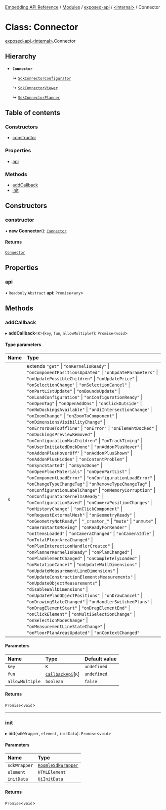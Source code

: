 [Embedding API Reference](../README.md) / [Modules](../modules/README.md) / [exposed-api](../modules/exposed_api.md) / [\<internal\>](../modules/exposed_api._internal_.md) / Connector

# Class: Connector

[exposed-api](../modules/exposed_api.md).[\<internal\>](../modules/exposed_api._internal_.md).Connector

## Hierarchy

- **`Connector`**

  ↳ [`SdkConnectorConfigurator`](exposed_api._internal_.SdkConnectorConfigurator.md)

  ↳ [`SdkConnectorViewer`](exposed_api._internal_.SdkConnectorViewer.md)

  ↳ [`SdkConnectorPlanner`](exposed_api._internal_.SdkConnectorPlanner.md)

## Table of contents

### Constructors

- [constructor](exposed_api._internal_.Connector.md#constructor)

### Properties

- [api](exposed_api._internal_.Connector.md#api)

### Methods

- [addCallback](exposed_api._internal_.Connector.md#addcallback)
- [init](exposed_api._internal_.Connector.md#init)

## Constructors

### constructor

• **new Connector**(): [`Connector`](exposed_api._internal_.Connector.md)

#### Returns

[`Connector`](exposed_api._internal_.Connector.md)

## Properties

### api

• `Readonly` `Abstract` **api**: `Promise`\<`any`\>

## Methods

### addCallback

▸ **addCallback**\<`K`\>(`key`, `fun`, `allowMultiple?`): `Promise`\<`void`\>

#### Type parameters

| Name | Type |
| :------ | :------ |
| `K` | extends ``"get"`` \| ``"onKernelIsReady"`` \| ``"onComponentPositionsUpdated"`` \| ``"onUpdateParameters"`` \| ``"onUpdatePossibleChildren"`` \| ``"onUpdatePrice"`` \| ``"onSelectionChange"`` \| ``"onSelectionCancel"`` \| ``"onPartListUpdate"`` \| ``"onBoundsUpdate"`` \| ``"onLoadConfiguration"`` \| ``"onConfigurationReady"`` \| ``"onOpenTag"`` \| ``"onOpenAddOns"`` \| ``"onClickOutside"`` \| ``"onNoDockingsAvailable"`` \| ``"onUiIntersectionChange"`` \| ``"onZoomChange"`` \| ``"onZoomToComponent"`` \| ``"onDimensionsVisibilityChange"`` \| ``"onErrorDueToOffline"`` \| ``"onError"`` \| ``"onElementDocked"`` \| ``"onDockingsPreviewRemoved"`` \| ``"onConfigurationHasChildren"`` \| ``"onTrackTiming"`` \| ``"onUserInitiatedDockDone"`` \| ``"onAddonPlusHover"`` \| ``"onAddonPlusHoverOff"`` \| ``"onAddonPlusShown"`` \| ``"onAddonPlusHidden"`` \| ``"onContentProblem"`` \| ``"onSyncStarted"`` \| ``"onSyncDone"`` \| ``"onOpenFloorMaterials"`` \| ``"onOpenPartList"`` \| ``"onComponentLoadError"`` \| ``"onConfigurationLoadError"`` \| ``"onChangeTypeChangeTag"`` \| ``"onRemoveTypeChangeTag"`` \| ``"onConfigurationLabelChange"`` \| ``"onMemoryCorruption"`` \| ``"onConfiguratorKernelIsReady"`` \| ``"onConfigurationSaved"`` \| ``"onCameraPositionChanges"`` \| ``"onHistoryChange"`` \| ``"onClickComponent"`` \| ``"onRequestExternalMesh"`` \| ``"onGeometryReady"`` \| ``"onGeometryNotReady"`` \| ``"_creator_"`` \| ``"mute"`` \| ``"unmute"`` \| ``"cameraStartsMoving"`` \| ``"onReadyForRender"`` \| ``"onItemsLoaded"`` \| ``"onCameraChanged"`` \| ``"onCameraIdle"`` \| ``"onTotalFloorAreaChanged"`` \| ``"onPlanInteractionHandlerCreated"`` \| ``"onPlannerKernelIsReady"`` \| ``"onPlanChanged"`` \| ``"onPlanElementChanged"`` \| ``"onCompletelyLoaded"`` \| ``"onRotationCancel"`` \| ``"onUpdateWallDimensions"`` \| ``"onUpdateMeasurementLineDimensions"`` \| ``"onUpdateConstructionElementsMeasurements"`` \| ``"onUpdateObjectMeasurements"`` \| ``"disableWallDimensions"`` \| ``"onUpdatePlanObjectPositions"`` \| ``"onDrawCancel"`` \| ``"onDrawingStateChanged"`` \| ``"onHandlerSwitchedPlans"`` \| ``"onDragElementStart"`` \| ``"onDragElementEnd"`` \| ``"onClickElement"`` \| ``"onMultiSelectionChange"`` \| ``"onSelectionModeChange"`` \| ``"onMeasurementLineStateChange"`` \| ``"onFloorPlanAreasUpdated"`` \| ``"onContextChanged"`` |

#### Parameters

| Name | Type | Default value |
| :------ | :------ | :------ |
| `key` | `K` | `undefined` |
| `fun` | [`CallbackApi`](../modules/exposed_api._internal_.md#callbackapi)[`K`] | `undefined` |
| `allowMultiple` | `boolean` | `false` |

#### Returns

`Promise`\<`void`\>

___

### init

▸ **init**(`sdkWrapper`, `element`, `initData`): `Promise`\<`void`\>

#### Parameters

| Name | Type |
| :------ | :------ |
| `sdkWrapper` | [`RoomleSdkWrapper`](exposed_api._internal_.RoomleSdkWrapper.md) |
| `element` | `HTMLElement` |
| `initData` | [`UiInitData`](../interfaces/types.UiInitData.md) |

#### Returns

`Promise`\<`void`\>
